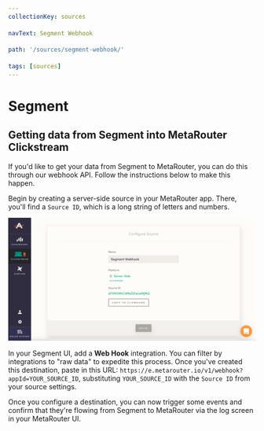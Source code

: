 ```yaml
---
collectionKey: sources

navText: Segment Webhook

path: '/sources/segment-webhook/'

tags: [sources]
---
```


# Segment

## Getting data from Segment into MetaRouter Clickstream

If you'd like to get your data from Segment to MetaRouter, you can do this through our webhook API. Follow the instructions below to make this happen.

Begin by creating a server-side source in your MetaRouter app. There, you'll find a `Source ID`, which is a long string of letters and numbers.

![segment-webhook-1](/images/segment-webhook-1.png)

In your Segment UI, add a **Web Hook** integration. You can filter by integrations to "raw data" to expedite this process. Once you've created this destination, paste in this URL: `https://e.metarouter.io/v1/webhook?appId=YOUR_SOURCE_ID`, substituting `YOUR_SOURCE_ID` with the `Source ID` from your source settings.

Once you configure a destination, you can now trigger some events and confirm that they're flowing from Segment to MetaRouter via the log screen in your MetaRouter UI.
